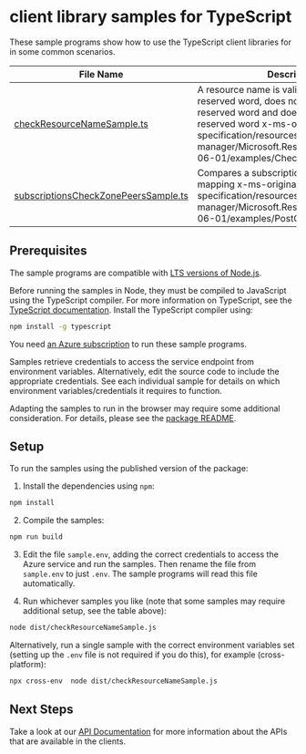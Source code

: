 # client library samples for TypeScript

These sample programs show how to use the TypeScript client libraries for in some common scenarios.

| **File Name**                                                             | **Description**                                                                                                                                                                                                                                                     |
| ------------------------------------------------------------------------- | ------------------------------------------------------------------------------------------------------------------------------------------------------------------------------------------------------------------------------------------------------------------- |
| [checkResourceNameSample.ts][checkresourcenamesample]                     | A resource name is valid if it is not a reserved word, does not contains a reserved word and does not start with a reserved word x-ms-original-file: specification/resources/resource-manager/Microsoft.Resources/stable/2016-06-01/examples/CheckResourceName.json |
| [subscriptionsCheckZonePeersSample.ts][subscriptionscheckzonepeerssample] | Compares a subscriptions logical zone mapping x-ms-original-file: specification/resources/resource-manager/Microsoft.Resources/stable/2016-06-01/examples/PostCheckZonePeers.json                                                                                   |

## Prerequisites

The sample programs are compatible with [LTS versions of Node.js](https://github.com/nodejs/release#release-schedule).

Before running the samples in Node, they must be compiled to JavaScript using the TypeScript compiler. For more information on TypeScript, see the [TypeScript documentation][typescript]. Install the TypeScript compiler using:

```bash
npm install -g typescript
```

You need [an Azure subscription][freesub] to run these sample programs.

Samples retrieve credentials to access the service endpoint from environment variables. Alternatively, edit the source code to include the appropriate credentials. See each individual sample for details on which environment variables/credentials it requires to function.

Adapting the samples to run in the browser may require some additional consideration. For details, please see the [package README][package].

## Setup

To run the samples using the published version of the package:

1. Install the dependencies using `npm`:

```bash
npm install
```

2. Compile the samples:

```bash
npm run build
```

3. Edit the file `sample.env`, adding the correct credentials to access the Azure service and run the samples. Then rename the file from `sample.env` to just `.env`. The sample programs will read this file automatically.

4. Run whichever samples you like (note that some samples may require additional setup, see the table above):

```bash
node dist/checkResourceNameSample.js
```

Alternatively, run a single sample with the correct environment variables set (setting up the `.env` file is not required if you do this), for example (cross-platform):

```bash
npx cross-env  node dist/checkResourceNameSample.js
```

## Next Steps

Take a look at our [API Documentation][apiref] for more information about the APIs that are available in the clients.

[checkresourcenamesample]: https://github.com/Azure/azure-sdk-for-js/blob/main/sdk/subscription/arm-subscriptions-profile-2020-09-01-hybrid/samples/v2/typescript/src/checkResourceNameSample.ts
[subscriptionscheckzonepeerssample]: https://github.com/Azure/azure-sdk-for-js/blob/main/sdk/subscription/arm-subscriptions-profile-2020-09-01-hybrid/samples/v2/typescript/src/subscriptionsCheckZonePeersSample.ts
[apiref]: https://docs.microsoft.com/javascript/api/@azure/arm-subscriptions-profile-2020-09-01-hybrid?view=azure-node-preview
[freesub]: https://azure.microsoft.com/free/
[package]: https://github.com/Azure/azure-sdk-for-js/tree/main/sdk/subscription/arm-subscriptions-profile-2020-09-01-hybrid/README.md
[typescript]: https://www.typescriptlang.org/docs/home.html
